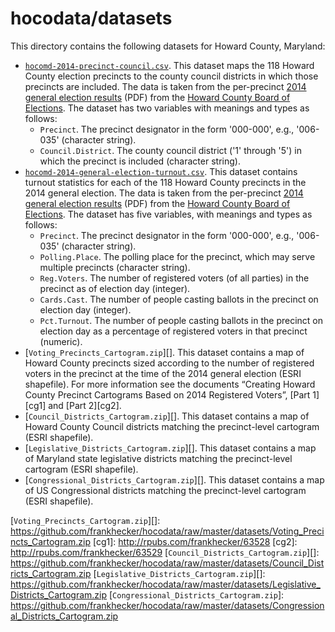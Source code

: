 # hocodata/datasets

This directory contains the following datasets for Howard County,
Maryland:

* [`hocomd-2014-precinct-council.csv`][]. This dataset maps the 118
  Howard County election precincts to the county council districts in
  which those precincts are included. The data is taken from the
  per-precinct [2014 general election results][] (PDF) from the
  [Howard County Board of Elections][]. The dataset has two variables
  with meanings and types as follows:
  - `Precinct`. The precinct designator in the form '000-000', e.g.,
     '006-035' (character string).
  - `Council.District`. The county council district ('1' through '5')
     in which the precinct is included (character string).
* [`hocomd-2014-general-election-turnout.csv`][]. This dataset
  contains turnout statistics for each of the 118 Howard County
  precincts in the 2014 general election. The data is taken from the
  per-precinct [2014 general election results][] (PDF) from the
  [Howard County Board of Elections][]. The dataset has five
  variables, with meanings and types as follows:
  - `Precinct`. The precinct designator in the form '000-000', e.g.,
    '006-035' (character string).
  - `Polling.Place`. The polling place for the precinct, which may
     serve multiple precincts (character string).
  - `Reg.Voters`. The number of registered voters (of all parties) in
    the precinct as of election day (integer).
  - `Cards.Cast`. The number of people casting ballots in the precinct
    on election day (integer).
  - `Pct.Turnout`. The number of people casting ballots in the
    precinct on election day as a percentage of registered voters in
    that precinct (numeric).
* [`Voting_Precincts_Cartogram.zip`][]. This dataset contains a map of
  Howard County precincts sized according to the number of registered
  voters in the precinct at the time of the 2014 general election
  (ESRI shapefile). For more information see the documents “Creating
  Howard County Precinct Cartograms Based on 2014 Registered Voters”,
  [Part 1][cg1] and [Part 2][cg2].
* [`Council_Districts_Cartogram.zip`][]. This dataset contains a map
  of Howard County Council districts matching the precinct-level
  cartogram (ESRI shapefile).
* [`Legislative_Districts_Cartogram.zip`][]. This dataset contains a
  map of Maryland state legislative districts matching the
  precinct-level cartogram (ESRI shapefile).
* [`Congressional_Districts_Cartogram.zip`][]. This dataset contains a
  map of US Congressional districts matching the precinct-level
  cartogram (ESRI shapefile).

[`hocomd-2014-precinct-council.csv`]: https://raw.githubusercontent.com/frankhecker/hocodata/master/datasets/hocomd-2014-precinct-council.csv
[`hocomd-2014-general-election-turnout.csv`]: https://raw.githubusercontent.com/frankhecker/hocodata/master/datasets/hocomd-2014-general-election-turnout-by-precinct.csv
[2014 general election results]: http://www.howardcountymd.gov/WorkArea/linkit.aspx?LinkIdentifier=id&ItemID=6442477038&libID=6442477030
[Howard County Board of Elections]: http://www.howardcountymd.gov/Departments.aspx?id=4294968268
[`Voting_Precincts_Cartogram.zip`][]: https://github.com/frankhecker/hocodata/raw/master/datasets/Voting_Precincts_Cartogram.zip
[cg1]: http://rpubs.com/frankhecker/63528
[cg2]: http://rpubs.com/frankhecker/63529
[`Council_Districts_Cartogram.zip`][]: https://github.com/frankhecker/hocodata/raw/master/datasets/Council_Districts_Cartogram.zip
[`Legislative_Districts_Cartogram.zip`][]: https://github.com/frankhecker/hocodata/raw/master/datasets/Legislative_Districts_Cartogram.zip
[`Congressional_Districts_Cartogram.zip`]: https://github.com/frankhecker/hocodata/raw/master/datasets/Congressional_Districts_Cartogram.zip
